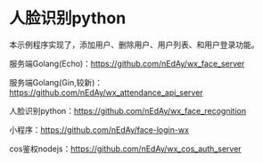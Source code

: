 # 人脸识别python

本示例程序实现了，添加用户、删除用户、用户列表、和用户登录功能。

服务端Golang(Echo)：https://github.com/nEdAy/wx_face_server

服务端Golang(Gin,较新)：https://github.com/nEdAy/wx_attendance_api_server

人脸识别python：https://github.com/nEdAy/wx_face_recognition

小程序：https://github.com/nEdAy/face-login-wx

cos鉴权nodejs：https://github.com/nEdAy/wx_cos_auth_server
